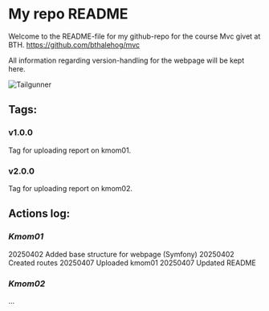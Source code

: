 # My repo README

Welcome to the README-file for my github-repo for the course Mvc givet at BTH.
https://github.com/bthalehog/mvc

All information regarding version-handling for the webpage will be kept here.

![Tailgunner](/report/public/img/bwtailgun.png)

## Tags:

### v1.0.0
Tag for uploading report on kmom01.

### v2.0.0
Tag for uploading report on kmom02.

## Actions log:

### _Kmom01_
20250402 Added base structure for webpage (Symfony)
20250402 Created routes
20250407 Uploaded kmom01
20250407 Updated README

### _Kmom02_
...
